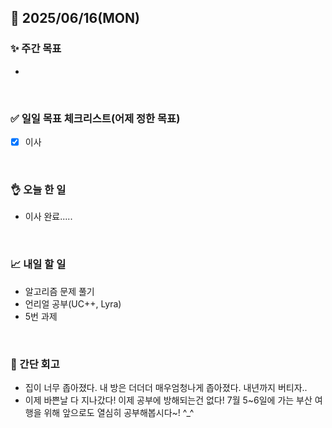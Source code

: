 ## 📅 2025/06/16(MON)


### ✨ 주간 목표

- 

<br/>

### ✅ 일일 목표 체크리스트(어제 정한 목표)

- [x] 이사

<br/>

### 👌 오늘 한 일

- 이사 완료.....
  
<br/>


### 📈 내일 할 일

- 알고리즘 문제 풀기
- 언리얼 공부(UC++, Lyra)
- 5번 과제

<br/>

### 💭 간단 회고

- 집이 너무 좁아졌다. 내 방은 더더더 매우엄청나게 좁아졌다. 내년까지 버티자..
- 이제 바쁜날 다 지나갔다! 이제 공부에 방해되는건 없다! 7월 5~6일에 가는 부산 여행을 위해 앞으로도 열심히 공부해봅시다~! ^_^

<br/>

